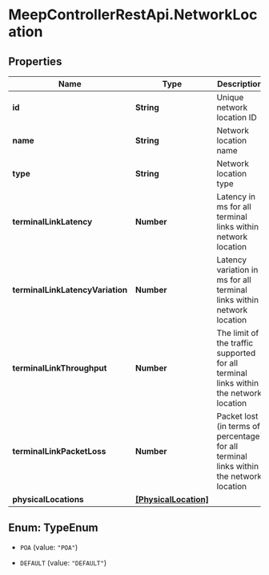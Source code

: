 # MeepControllerRestApi.NetworkLocation

## Properties
Name | Type | Description | Notes
------------ | ------------- | ------------- | -------------
**id** | **String** | Unique network location ID | [optional] 
**name** | **String** | Network location name | [optional] 
**type** | **String** | Network location type | [optional] 
**terminalLinkLatency** | **Number** | Latency in ms for all terminal links within network location | [optional] 
**terminalLinkLatencyVariation** | **Number** | Latency variation in ms for all terminal links within network location | [optional] 
**terminalLinkThroughput** | **Number** | The limit of the traffic supported for all terminal links within the network location | [optional] 
**terminalLinkPacketLoss** | **Number** | Packet lost (in terms of percentage) for all terminal links within the network location | [optional] 
**physicalLocations** | [**[PhysicalLocation]**](PhysicalLocation.md) |  | [optional] 


<a name="TypeEnum"></a>
## Enum: TypeEnum


* `POA` (value: `"POA"`)

* `DEFAULT` (value: `"DEFAULT"`)




